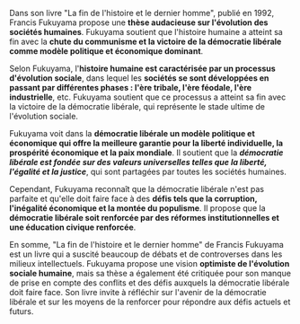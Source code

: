 Dans son livre "La fin de l'histoire et le dernier homme", publié en 1992, Francis Fukuyama propose une **thèse audacieuse sur l'évolution des sociétés humaines**. Fukuyama soutient que l'histoire humaine a atteint sa fin avec la **chute du communisme et la victoire de la démocratie libérale comme modèle politique et économique dominant**.

Selon Fukuyama, l'**histoire humaine est caractérisée par un processus d'évolution sociale**, dans lequel les **sociétés se sont développées en passant par différentes phases : l'ère tribale, l'ère féodale, l'ère industrielle**, etc. Fukuyama soutient que ce processus a atteint sa fin avec la victoire de la démocratie libérale, qui représente le stade ultime de l'évolution sociale.

Fukuyama voit dans la **démocratie libérale un modèle politique et économique qui offre la meilleure garantie pour la liberté individuelle, la prospérité économique et la paix mondiale**. Il soutient que la ***démocratie libérale est fondée sur des valeurs universelles telles que la liberté, l'égalité et la justice***, qui sont partagées par toutes les sociétés humaines.

Cependant, Fukuyama reconnaît que la démocratie libérale n'est pas parfaite et qu'elle doit faire face à des **défis tels que la corruption, l'inégalité économique et la montée du populisme**. Il propose que la **démocratie libérale soit renforcée par des réformes institutionnelles et une éducation civique renforcée**.

En somme, "La fin de l'histoire et le dernier homme" de Francis Fukuyama est un livre qui a suscité beaucoup de débats et de controverses dans les milieux intellectuels. Fukuyama propose une vision **optimiste de l'évolution sociale humaine**, mais sa thèse a également été critiquée pour son manque de prise en compte des conflits et des défis auxquels la démocratie libérale doit faire face. Son livre invite à réfléchir sur l'avenir de la démocratie libérale et sur les moyens de la renforcer pour répondre aux défis actuels et futurs.